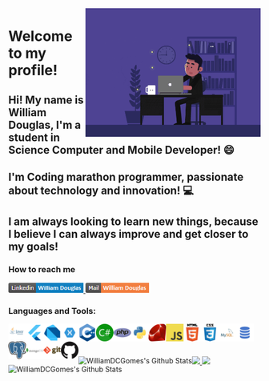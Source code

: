 
<img align="right" src="https://github.com/WilliamDCGomes/williamdcgomes/blob/main/gif/programming.gif" width="350"/>

# Welcome to my profile!

## Hi! My name is William Douglas, I'm a student in Science Computer and Mobile Developer! 😄
## I'm Coding marathon programmer, passionate about technology and innovation! 💻
## I am always looking to learn new things, because I believe I can always improve and get closer to my goals!

<!-- BLOG-POST-LIST:END -->

### How to reach me
<a href="https://www.linkedin.com/in/william-douglas-costa-gomes-4a087817a/">
  <img height="20" max-width="80" src="https://github.com/WilliamDCGomes/williamdcgomes/blob/main/gif/buttonLinkedin.png">
</a>
<a href="mailto:williamdouglasgomes@hotmail.com">
  <img height="20" max-width="80" src="https://github.com/WilliamDCGomes/williamdcgomes/blob/main/gif/buttonEmail.png">
</a>

### Languages and Tools:
<img align="left" alt="Java" width="35px" src="https://raw.githubusercontent.com/github/explore/80688e429a7d4ef2fca1e82350fe8e3517d3494d/topics/java/java.png" />
<img align="left" alt="Java" width="35px" src="https://raw.githubusercontent.com/github/explore/80688e429a7d4ef2fca1e82350fe8e3517d3494d/topics/flutter/flutter.png" />
<img align="left" alt="Java" width="35px" src="https://raw.githubusercontent.com/github/explore/80688e429a7d4ef2fca1e82350fe8e3517d3494d/topics/dart/dart.png" />
<img align="left" alt="Java" width="35px" src="https://raw.githubusercontent.com/github/explore/80688e429a7d4ef2fca1e82350fe8e3517d3494d/topics/xamarin/xamarin.png" />
<img align="left" alt="C++" width="35px" src="https://raw.githubusercontent.com/github/explore/80688e429a7d4ef2fca1e82350fe8e3517d3494d/topics/cpp/cpp.png" />
<img align="left" alt="C#" width="35px" src="https://raw.githubusercontent.com/github/explore/80688e429a7d4ef2fca1e82350fe8e3517d3494d/topics/csharp/csharp.png" />
<img align="left" alt="PHP" width="35px" src="https://raw.githubusercontent.com/github/explore/80688e429a7d4ef2fca1e82350fe8e3517d3494d/topics/php/php.png" />
<img align="left" alt="Python" width="35px" src="https://raw.githubusercontent.com/github/explore/80688e429a7d4ef2fca1e82350fe8e3517d3494d/topics/python/python.png" />
<img align="left" alt="Ruby" width="35px" src="https://raw.githubusercontent.com/github/explore/80688e429a7d4ef2fca1e82350fe8e3517d3494d/topics/ruby/ruby.png" />
<img align="left" alt="JavaScript" width="35px" src="https://raw.githubusercontent.com/github/explore/80688e429a7d4ef2fca1e82350fe8e3517d3494d/topics/javascript/javascript.png" />
<img align="left" alt="HTML5" width="35px" src="https://raw.githubusercontent.com/github/explore/80688e429a7d4ef2fca1e82350fe8e3517d3494d/topics/html/html.png" />
<img align="left" alt="CSS3" width="35px" src="https://raw.githubusercontent.com/github/explore/80688e429a7d4ef2fca1e82350fe8e3517d3494d/topics/css/css.png" />
<img align="left" alt="MySQL" width="35px" src="https://raw.githubusercontent.com/github/explore/80688e429a7d4ef2fca1e82350fe8e3517d3494d/topics/mysql/mysql.png" />
<img align="left" alt="SQL" width="35px" src="https://raw.githubusercontent.com/github/explore/80688e429a7d4ef2fca1e82350fe8e3517d3494d/topics/sql/sql.png" />
<img align="left" alt="PostgreSQL" width="35px" src="https://raw.githubusercontent.com/github/explore/80688e429a7d4ef2fca1e82350fe8e3517d3494d/topics/postgresql/postgresql.png" />
<img align="left" alt="MongoDB" width="35px" src="https://raw.githubusercontent.com/github/explore/80688e429a7d4ef2fca1e82350fe8e3517d3494d/topics/mongodb/mongodb.png" />
<img align="left" alt="Git" width="35px" src="https://raw.githubusercontent.com/github/explore/80688e429a7d4ef2fca1e82350fe8e3517d3494d/topics/git/git.png" />
<img align="left" alt="GitHub" width="35px" src="https://raw.githubusercontent.com/github/explore/78df643247d429f6cc873026c0622819ad797942/topics/github/github.png" />
<br><br><br>
<p align = "center">
  <img align="left" alt="WilliamDCGomes's Github Stats" src="https://github-readme-stats.vercel.app/api/top-langs/?username=WilliamDCGomes&hide_border=true&theme=dracula" />
  <img align="left" alt="WilliamDCGomes's Github Stats" src="https://github-readme-stats.vercel.app/api?username=WilliamDCGomes&show_icons=true&hide_border=true&theme=dracula" />
</p>
<p align = "left">
  <a href="https://pufler.dev/git-badges/">
    <img height="20" max-width="80" src="https://badges.pufler.dev/repos/WilliamDCGomes">
  </a>
   <a href="https://pufler.dev/git-badges/">
    <img height="20" max-width="80" src="https://badges.pufler.dev/commits/monthly/WilliamDCGomes">
  </a>
</p>
